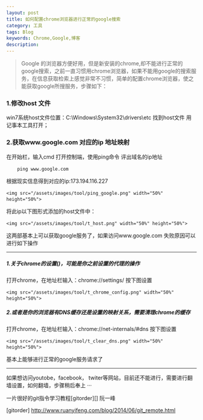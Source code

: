 ```yaml
---
layout: post
title: 如何配置chrome浏览器进行正常的google搜索
category: 工具
tags: Blog
keywords: Chrome,Google,博客
description: 
---
```

> Google 的浏览器方便好用，但是新安装的chrome,却不能进行正常的google搜索，之前一直习惯用chrome浏览器，如果不能用google的搜索服务，在信息获取检索上感觉非常不习惯，简单的配置chrome浏览器，使之能获取google所搜服务，步骤如下：
### 1.修改host 文件

win7系统host文件位置：C:\Windows\System32\drivers\etc 找到host文件 用记事本工具打开；

### 2.获取www.google.com 对应的ip 地址映射

在开始栏，输入cmd 打开控制端，使用ping命令 评出域名的ip地址

		ping www.google.com

根据现实信息得到对应的ip:173.194.116.227

	<img src="/assets/images/tool/ping_google.png" width="50%" height="50%">

将此ip以下图形式添加的host文件中：

	<img src="/assets/images/tool/t_host.png" width="50%" height="50%">

这两部基本上可以获取google服务了，如果访问www.google.com 失败原因可以进行如下操作

---

##### 1.关于chrome的设置()，可能是你之前设置的代理的操作
打开chrome，在地址栏输入：chrome://settings/ 按下图设置

	<img src="/assets/images/tool/t_chrome_config.png" width="50%" height="50%">

##### 2.或者是你的浏览器有DNS缓存还是设置的映射关系，需要清理chrome的缓存
打开chrome，在地址栏输入：chrome://net-internals/#dns 按下图设置

	<img src="/assets/images/tool/t_clear_dns.png" width="50%" height="50%">

基本上能够进行正常的google服务请求了

---

如果想访问youtobe，facebook， twiter等网站，目前还不能进行，需要进行翻墙设置，如何翻墙，步骤稍后奉上 ··· 


一片很好的git指令学习教程[gitorder][] 阮一峰

[gitorder] http://www.ruanyifeng.com/blog/2014/06/git_remote.html
